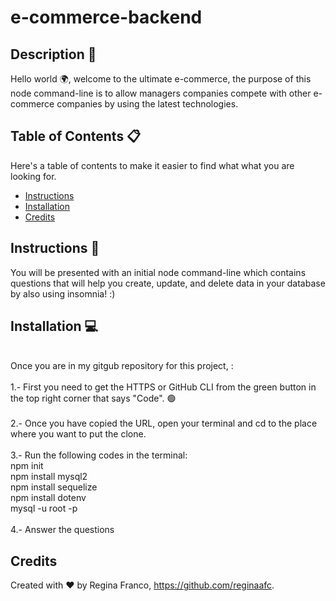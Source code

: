 # e-commerce-backend

## Description 📝

Hello world 🌍, welcome to the ultimate e-commerce, the purpose of this node command-line is to allow managers companies compete with other e-commerce companies by using the latest technologies. 

## Table of Contents 📋
Here's a table of contents to make it easier to find what what you are looking for.
- [Instructions](#instructions) 
- [Installation](#installation) 
- [Credits](#credits)

## Instructions 🧭
You will be presented with an initial node command-line which contains questions that will help you create, update, and delete data in your database by also using insomnia! :)

## Installation 💻
<br>
Once you are in my gitgub repository for this project, <https://github.com/reginaafc/e-commerce-backend> : 
<br>
<br>
1.- First you need to get the HTTPS or GitHub CLI from the green button in the top right corner that says "Code". 🟢
<br>
<br>
2.- Once you have copied the URL, open your terminal and cd to the place where you want to put the clone. 
<br>
<br>
3.- Run the following codes in the terminal: 
<br>
npm init
<br>
npm install mysql2
<br>
npm install sequelize
<br>
npm install dotenv
<br>
mysql -u root -p
<br>
<br>
4.- Answer the questions



## Credits
Created with ♥️ by Regina Franco, <https://github.com/reginaafc>.
